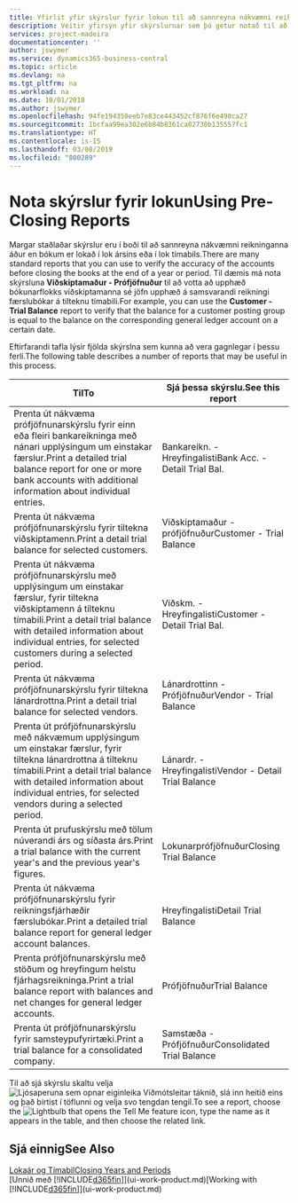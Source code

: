 ```yaml
---
title: Yfirlit yfir skýrslur fyrir lokun til að sannreyna nákvæmni reikninga | Microsoft Docs
description: Veitir yfirsýn yfir skýrslurnar sem þú getur notað til að sannreyna nákvæmni reikninga áður en bókum er lokað við lok árs eða tímabils.
services: project-madeira
documentationcenter: ''
author: jswymer
ms.service: dynamics365-business-central
ms.topic: article
ms.devlang: na
ms.tgt_pltfrm: na
ms.workload: na
ms.date: 10/01/2018
ms.author: jswymer
ms.openlocfilehash: 94fe194350eeb7e83ce443452cf876f6e498ca27
ms.sourcegitcommit: 1bcfaa99ea302e6b84b8361ca02730b135557fc1
ms.translationtype: HT
ms.contentlocale: is-IS
ms.lasthandoff: 03/08/2019
ms.locfileid: "800289"
---
```

# <a name="using-pre-closing-reports"></a><span data-ttu-id="213fa-103">Nota skýrslur fyrir lokun</span><span class="sxs-lookup"><span data-stu-id="213fa-103">Using Pre-Closing Reports</span></span>
<span data-ttu-id="213fa-104">Margar staðlaðar skýrslur eru í boði til að sannreyna nákvæmni reikninganna áður en bókum er lokað í lok ársins eða í lok tímabils.</span><span class="sxs-lookup"><span data-stu-id="213fa-104">There are many standard reports that you can use to verify the accuracy of the accounts before closing the books at the end of a year or period.</span></span> <span data-ttu-id="213fa-105">Til dæmis má nota skýrsluna **Viðskiptamaður - Prófjöfnuður** til að votta að upphæð bókunarflokks viðskiptamanna sé jöfn upphæð á samsvarandi reikningi færslubókar á tilteknu tímabili.</span><span class="sxs-lookup"><span data-stu-id="213fa-105">For example, you can use the **Customer - Trial Balance** report to verify that the balance for a customer posting group is equal to the balance on the corresponding general ledger account on a certain date.</span></span>

<span data-ttu-id="213fa-106">Eftirfarandi tafla lýsir fjölda skýrslna sem kunna að vera gagnlegar í þessu ferli.</span><span class="sxs-lookup"><span data-stu-id="213fa-106">The following table describes a number of reports that may be useful in this process.</span></span>

| <span data-ttu-id="213fa-107">Til</span><span class="sxs-lookup"><span data-stu-id="213fa-107">To</span></span> | <span data-ttu-id="213fa-108">Sjá þessa skýrslu.</span><span class="sxs-lookup"><span data-stu-id="213fa-108">See this report</span></span> |
| --- | --- |
| <span data-ttu-id="213fa-109">Prenta út nákvæma prófjöfnunarskýrslu fyrir einn eða fleiri bankareikninga með nánari upplýsingum um einstakar færslur.</span><span class="sxs-lookup"><span data-stu-id="213fa-109">Print a detailed trial balance report for one or more bank accounts with additional information about individual entries.</span></span> |<span data-ttu-id="213fa-110">Bankareikn. - Hreyfingalisti</span><span class="sxs-lookup"><span data-stu-id="213fa-110">Bank Acc. - Detail Trial Bal.</span></span> |
| <span data-ttu-id="213fa-111">Prenta út nákvæma prófjöfnunarskýrslu fyrir tiltekna viðskiptamenn.</span><span class="sxs-lookup"><span data-stu-id="213fa-111">Print a detail trial balance for selected customers.</span></span> |<span data-ttu-id="213fa-112">Viðskiptamaður - prófjöfnuður</span><span class="sxs-lookup"><span data-stu-id="213fa-112">Customer - Trial Balance</span></span> |
| <span data-ttu-id="213fa-113">Prenta út nákvæma prófjöfnunarskýrslu með upplýsingum um einstakar færslur, fyrir tiltekna viðskiptamenn á tilteknu tímabili.</span><span class="sxs-lookup"><span data-stu-id="213fa-113">Print a detail trial balance with detailed information about individual entries, for selected customers during a selected period.</span></span> |<span data-ttu-id="213fa-114">Viðskm. - Hreyfingalisti</span><span class="sxs-lookup"><span data-stu-id="213fa-114">Customer - Detail Trial Bal.</span></span> |
| <span data-ttu-id="213fa-115">Prenta út nákvæma prófjöfnunarskýrslu fyrir tiltekna lánardrottna.</span><span class="sxs-lookup"><span data-stu-id="213fa-115">Print a detail trial balance for selected vendors.</span></span> |<span data-ttu-id="213fa-116">Lánardrottinn - Prófjöfnuður</span><span class="sxs-lookup"><span data-stu-id="213fa-116">Vendor - Trial Balance</span></span> |
| <span data-ttu-id="213fa-117">Prenta út prófjöfnunarskýrslu með nákvæmum upplýsingum um einstakar færslur, fyrir tiltekna lánardrottna á tilteknu tímabili.</span><span class="sxs-lookup"><span data-stu-id="213fa-117">Print a detail trial balance with detailed information about individual entries, for selected vendors during a selected period.</span></span> |<span data-ttu-id="213fa-118">Lánardr. - Hreyfingalisti</span><span class="sxs-lookup"><span data-stu-id="213fa-118">Vendor - Detail Trial Balance</span></span> |
| <span data-ttu-id="213fa-119">Prenta út prufuskýrslu með tölum núverandi árs og síðasta árs.</span><span class="sxs-lookup"><span data-stu-id="213fa-119">Print a trial balance with the current year's and the previous year's figures.</span></span> |<span data-ttu-id="213fa-120">Lokunarprófjöfnuður</span><span class="sxs-lookup"><span data-stu-id="213fa-120">Closing Trial Balance</span></span> |
| <span data-ttu-id="213fa-121">Prenta út nákvæma prófjöfnunarskýrslu fyrir reikningsfjárhæðir færslubókar.</span><span class="sxs-lookup"><span data-stu-id="213fa-121">Print a detailed trial balance report for general ledger account balances.</span></span> |<span data-ttu-id="213fa-122">Hreyfingalisti</span><span class="sxs-lookup"><span data-stu-id="213fa-122">Detail Trial Balance</span></span> |
| <span data-ttu-id="213fa-123">Prenta prófjöfnunarskýrslu með stöðum og hreyfingum helstu fjárhagsreikninga.</span><span class="sxs-lookup"><span data-stu-id="213fa-123">Print a trial balance report with balances and net changes for general ledger accounts.</span></span> |<span data-ttu-id="213fa-124">Prófjöfnuður</span><span class="sxs-lookup"><span data-stu-id="213fa-124">Trial Balance</span></span> |
| <span data-ttu-id="213fa-125">Prenta út prófjöfnunarskýrslu fyrir samsteypufyrirtæki.</span><span class="sxs-lookup"><span data-stu-id="213fa-125">Print a trial balance for a consolidated company.</span></span> |<span data-ttu-id="213fa-126">Samstæða - Prófjöfnuður</span><span class="sxs-lookup"><span data-stu-id="213fa-126">Consolidated Trial Balance</span></span> |

<span data-ttu-id="213fa-127">Til að sjá skýrslu skaltu velja ![Ljósaperuna sem opnar eiginleika Viðmótsleitar](media/ui-search/search_small.png "Segðu mér hvað þú vilt gera") táknið, slá inn heitið eins og það birtist í töflunni og velja svo tengdan tengil.</span><span class="sxs-lookup"><span data-stu-id="213fa-127">To see a report, choose the ![Lightbulb that opens the Tell Me feature](media/ui-search/search_small.png "Tell me what you want to do") icon, type the name as it appears in the table, and then choose the related link.</span></span>

## <a name="see-also"></a><span data-ttu-id="213fa-128">Sjá einnig</span><span class="sxs-lookup"><span data-stu-id="213fa-128">See Also</span></span>
[<span data-ttu-id="213fa-129">Lokaár og Tímabil</span><span class="sxs-lookup"><span data-stu-id="213fa-129">Closing Years and Periods</span></span>](year-close-years-periods.md)  
<span data-ttu-id="213fa-130">[Unnið með [!INCLUDE[d365fin](includes/d365fin_md.md)]](ui-work-product.md)</span><span class="sxs-lookup"><span data-stu-id="213fa-130">[Working with [!INCLUDE[d365fin](includes/d365fin_md.md)]](ui-work-product.md)</span></span>


